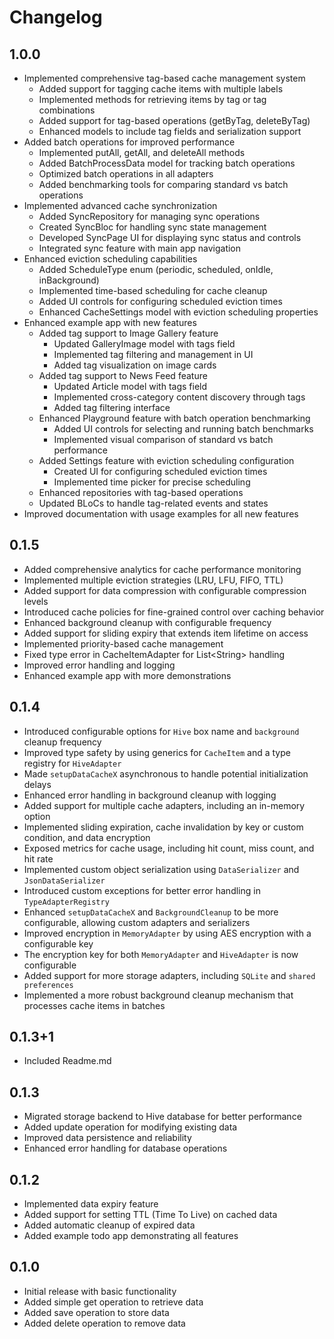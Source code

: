 # Changelog

## 1.0.0

- Implemented comprehensive tag-based cache management system
  - Added support for tagging cache items with multiple labels
  - Implemented methods for retrieving items by tag or tag combinations
  - Added support for tag-based operations (getByTag, deleteByTag)
  - Enhanced models to include tag fields and serialization support
- Added batch operations for improved performance
  - Implemented putAll, getAll, and deleteAll methods
  - Added BatchProcessData model for tracking batch operations
  - Optimized batch operations in all adapters
  - Added benchmarking tools for comparing standard vs batch operations
- Implemented advanced cache synchronization
  - Added SyncRepository for managing sync operations
  - Created SyncBloc for handling sync state management
  - Developed SyncPage UI for displaying sync status and controls
  - Integrated sync feature with main app navigation
- Enhanced eviction scheduling capabilities
  - Added ScheduleType enum (periodic, scheduled, onIdle, inBackground)
  - Implemented time-based scheduling for cache cleanup
  - Added UI controls for configuring scheduled eviction times
  - Enhanced CacheSettings model with eviction scheduling properties
- Enhanced example app with new features
  - Added tag support to Image Gallery feature
    - Updated GalleryImage model with tags field
    - Implemented tag filtering and management in UI
    - Added tag visualization on image cards
  - Added tag support to News Feed feature
    - Updated Article model with tags field
    - Implemented cross-category content discovery through tags
    - Added tag filtering interface
  - Enhanced Playground feature with batch operation benchmarking
    - Added UI controls for selecting and running batch benchmarks
    - Implemented visual comparison of standard vs batch performance
  - Added Settings feature with eviction scheduling configuration
    - Created UI for configuring scheduled eviction times
    - Implemented time picker for precise scheduling
  - Enhanced repositories with tag-based operations
  - Updated BLoCs to handle tag-related events and states
- Improved documentation with usage examples for all new features

## 0.1.5

- Added comprehensive analytics for cache performance monitoring
- Implemented multiple eviction strategies (LRU, LFU, FIFO, TTL)
- Added support for data compression with configurable compression levels
- Introduced cache policies for fine-grained control over caching behavior
- Enhanced background cleanup with configurable frequency
- Added support for sliding expiry that extends item lifetime on access
- Implemented priority-based cache management
- Fixed type error in CacheItemAdapter for List\<String\> handling
- Improved error handling and logging
- Enhanced example app with more demonstrations

## 0.1.4

- Introduced configurable options for `Hive` box name and `background` cleanup frequency
- Improved type safety by using generics for `CacheItem` and a type registry for `HiveAdapter`
- Made `setupDataCacheX` asynchronous to handle potential initialization delays
- Enhanced error handling in background cleanup with logging
- Added support for multiple cache adapters, including an in-memory option
- Implemented sliding expiration, cache invalidation by key or custom condition, and data encryption
- Exposed metrics for cache usage, including hit count, miss count, and hit rate
- Implemented custom object serialization using `DataSerializer` and `JsonDataSerializer`
- Introduced custom exceptions for better error handling in `TypeAdapterRegistry`
- Enhanced `setupDataCacheX` and `BackgroundCleanup` to be more configurable, allowing custom adapters and serializers
- Improved encryption in `MemoryAdapter` by using AES encryption with a configurable key
- The encryption key for both `MemoryAdapter` and `HiveAdapter` is now configurable
- Added support for more storage adapters, including `SQLite` and `shared preferences`
- Implemented a more robust background cleanup mechanism that processes cache items in batches

## 0.1.3+1

- Included Readme.md

## 0.1.3

- Migrated storage backend to Hive database for better performance
- Added update operation for modifying existing data
- Improved data persistence and reliability
- Enhanced error handling for database operations

## 0.1.2

- Implemented data expiry feature
- Added support for setting TTL (Time To Live) on cached data
- Added automatic cleanup of expired data
- Added example todo app demonstrating all features

## 0.1.0

- Initial release with basic functionality
- Added simple get operation to retrieve data
- Added save operation to store data
- Added delete operation to remove data
